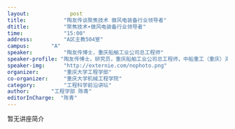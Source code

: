 ```yaml
---
layout: 			post
title:       	  "陶友传谈聚焦技术 做风电装备行业领导者"
dtitle:      	  "聚焦技术∙做风电装备行业领导者"
time: 		  	  "15:00"
address:	  	  "A区主教504室"
campus:	  	  "A"
speaker:	   	  "陶友传博士，重庆船舶工业公司总工程师"
speaker-profile: "陶友传博士，研究员，重庆船舶工业公司总工程师，中船重工（重庆）海装风电设备有限公司副总经理，国家海上风力发电工程技术研究中心副主任，国家海上风电工程技术研究中心学术委员，中科院风能重点实验室学术委员，重点造船工程学会学术委员会主任，重庆市力学学会副理事长，重庆市两江学者特聘教授，海装风电首席专家，中国舰船研究院硕士研究生导师及博士后流动站导师，国务院国资委、人社部授予“中央企业劳动模范”，中船重工集团评为“有突出贡献专家”。获包括重庆市科技进步一等奖在内的省部级奖4项，发表学术论文和著作15篇。研制的2MW双馈式风电机组2015年安装1200余台，创产值100亿；主持研制的5MW海上风电机组保持国内单机功率最大、风轮直径最大记录，世界上风轮直径第2，已实现销售，单台价值4000多万元。"
speaker-img:	  "http://externie.com/nophoto.png"
organizer:		  "重庆大学工程学部"
co-organizer:	  "重庆大学机械工程学院"
category:		  "工程科学前沿讲坛"
author:		  "工程学部 陈青"
editorInCharge:  "陈青"
---
```

暂无讲座简介
